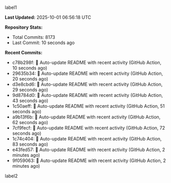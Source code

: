 
label1 
<!-- ACTIVITY_START -->
**Last Updated:** 2025-10-01 06:56:18 UTC

**Repository Stats:**
- Total Commits: 8173
- Last Commit: 10 seconds ago

**Recent Commits:**
- c78b298f: 🤖 Auto-update README with recent activity (GitHub Action, 10 seconds ago)
- 29635b34: 🤖 Auto-update README with recent activity (GitHub Action, 20 seconds ago)
- d3e8cbd6: 🤖 Auto-update README with recent activity (GitHub Action, 29 seconds ago)
- 9d8784d0: 🤖 Auto-update README with recent activity (GitHub Action, 43 seconds ago)
- 1c50aeff: 🤖 Auto-update README with recent activity (GitHub Action, 51 seconds ago)
- a9b13f6b: 🤖 Auto-update README with recent activity (GitHub Action, 62 seconds ago)
- 7cf9fecf: 🤖 Auto-update README with recent activity (GitHub Action, 72 seconds ago)
- 1c74c404: 🤖 Auto-update README with recent activity (GitHub Action, 83 seconds ago)
- e43fed57: 🤖 Auto-update README with recent activity (GitHub Action, 2 minutes ago)
- 9f059063: 🤖 Auto-update README with recent activity (GitHub Action, 2 minutes ago)
<!-- ACTIVITY_END -->

label2
